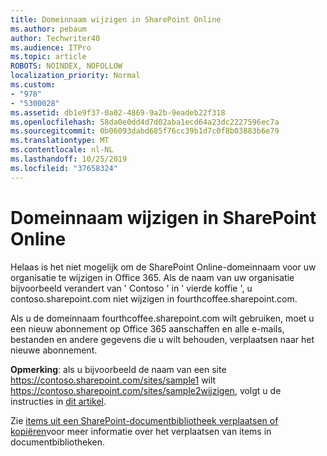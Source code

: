 ```yaml
---
title: Domeinnaam wijzigen in SharePoint Online
ms.author: pebaum
author: Techwriter40
ms.audience: ITPro
ms.topic: article
ROBOTS: NOINDEX, NOFOLLOW
localization_priority: Normal
ms.custom:
- "978"
- "5300028"
ms.assetid: db1e9f37-0a02-4869-9a2b-9eadeb22f318
ms.openlocfilehash: 58da0e0dd4d7d02aba1ecd64a23dc2227596ec7a
ms.sourcegitcommit: 0b06093dabd685f76cc39b1d7c0f8b03883b6e79
ms.translationtype: MT
ms.contentlocale: nl-NL
ms.lasthandoff: 10/25/2019
ms.locfileid: "37658324"
---
```

# <a name="change-domain-name-in-sharepoint-online"></a>Domeinnaam wijzigen in SharePoint Online

Helaas is het niet mogelijk om de SharePoint Online-domeinnaam voor uw organisatie te wijzigen in Office 365. Als de naam van uw organisatie bijvoorbeeld verandert van ' Contoso ' in ' vierde koffie ', u contoso.sharepoint.com niet wijzigen in fourthcoffee.sharepoint.com.
  
Als u de domeinnaam fourthcoffee.sharepoint.com wilt gebruiken, moet u een nieuw abonnement op Office 365 aanschaffen en alle e-mails, bestanden en andere gegevens die u wilt behouden, verplaatsen naar het nieuwe abonnement.
  
 **Opmerking**: als u bijvoorbeeld de naam van een site https://contoso.sharepoint.com/sites/sample1 wilt https://contoso.sharepoint.com/sites/sample2wijzigen, volgt u de instructies in [dit artikel](https://docs.microsoft.com/sharepoint/change-site-address). 
  
Zie [items uit een SharePoint-documentbibliotheek verplaatsen of kopiëren](https://go.microsoft.com/fwlink/?linkid=2025831)voor meer informatie over het verplaatsen van items in documentbibliotheken.
  